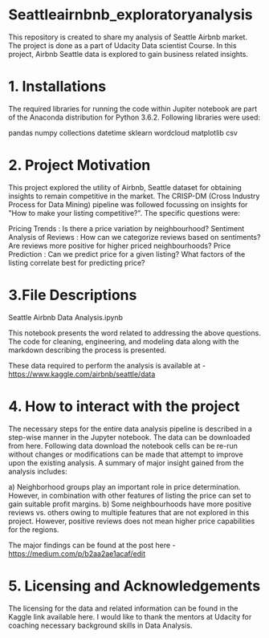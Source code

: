 # Seattleairnbnb_exploratoryanalysis
This repository is created to share my analysis of Seattle Airbnb  market. The project is done as a part of Udacity Data scientist Course. In this project, Airbnb Seattle data is explored to gain business related insights.

# 1. Installations
The required libraries for running the code within Jupiter notebook are part of the Anaconda distribution for Python 3.6.2. Following libraries were used:

pandas
numpy
collections
datetime
sklearn
wordcloud
matplotlib
csv

# 2. Project Motivation
This project explored the utility of Airbnb, Seattle dataset for obtaining insights to remain competitive in the market. The CRISP-DM (Cross Industry Process for Data Mining) pipeline was followed focussing on insights for "How to make your listing competitive?". The specific questions were:

Pricing Trends : Is there a price variation by neighbourhood?
Sentiment Analysis of Reviews : How can we categorize reviews based on sentiments? Are reviews more positive for higher priced neighbourhoods?
Price Prediction : Can we predict price for a given listing? What factors of the listing correlate best for predicting price?

# 3.File Descriptions
Seattle Airbnb Data Analysis.ipynb

This notebook presents the word related to addressing the above questions. The code for cleaning, engineering, and modeling data along with the markdown describing the process is presented.

These data required to perform the analysis is available at - https://www.kaggle.com/airbnb/seattle/data 

# 4. How to interact with the project
The necessary steps for the entire data analysis pipeline is described in a step-wise manner in the Jupyter notebook. The data can be downloaded from here. Following data download the notebook cells can be re-run without changes or modifications can be made that attempt to improve upon the existing analysis. A summary of major insight gained from the analysis includes:

a) Neighborhood groups play an important role in price determination. However, in combination with other features of listing the price can set to gain suitable profit margins.
b) Some neighbourhoods have more positive reviews vs. others owing to multiple features that are not explored in this project. However, positive reviews does not mean higher price capabilities for the regions. 

The major findings can be found at the post here - https://medium.com/p/b2aa2ae1acaf/edit

# 5. Licensing and Acknowledgements
The licensing for the data and related information can be found in the Kaggle link available here. I would like to thank the mentors at Udacity for coaching necessary background skills in Data Analysis.
